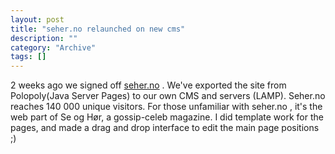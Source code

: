 ```yaml
--- 
layout: post 
title: "seher.no relaunched on new cms"
description: ""
category: "Archive"
tags: []
---  
```

2 weeks ago we signed off <a href="http://www.seher.no">seher.no</a> . We've exported the site from Polopoly(Java Server Pages) to our own CMS and servers (LAMP).
 Seher.no reaches 140 000 unique visitors.
 For those unfamiliar with seher.no , it's the web part of Se og Hør, a gossip-celeb magazine.
 I did template work for the pages, and made a drag and drop interface to edit the main page positions ;)
